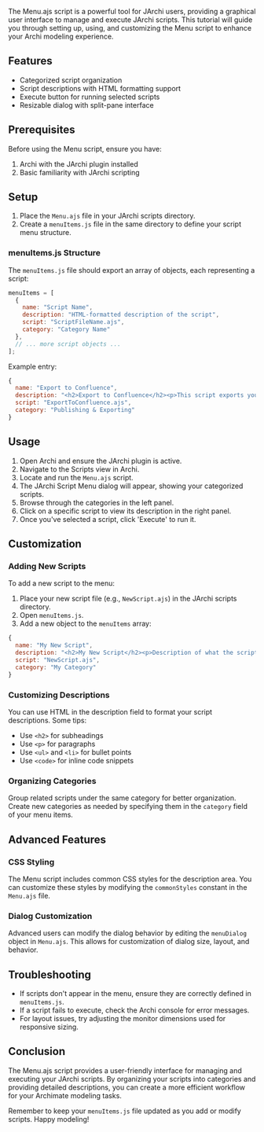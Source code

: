 The Menu.ajs script is a powerful tool for JArchi users, providing a graphical user interface to manage and execute JArchi scripts. This tutorial will guide you through setting up, using, and customizing the Menu script to enhance your Archi modeling experience.

## Features

- Categorized script organization
- Script descriptions with HTML formatting support
- Execute button for running selected scripts
- Resizable dialog with split-pane interface

## Prerequisites

Before using the Menu script, ensure you have:

1. Archi with the JArchi plugin installed
2. Basic familiarity with JArchi scripting

## Setup

1. Place the `Menu.ajs` file in your JArchi scripts directory.
2. Create a `menuItems.js` file in the same directory to define your script menu structure.

### menuItems.js Structure

The `menuItems.js` file should export an array of objects, each representing a script:

```javascript
menuItems = [
  {
    name: "Script Name",
    description: "HTML-formatted description of the script",
    script: "ScriptFileName.ajs",
    category: "Category Name"
  },
  // ... more script objects ...
];
```

Example entry:

```javascript
{
  name: "Export to Confluence",
  description: "<h2>Export to Confluence</h2><p>This script exports your Archimate model to Confluence.</p>",
  script: "ExportToConfluence.ajs",
  category: "Publishing & Exporting"
}
```

## Usage

1. Open Archi and ensure the JArchi plugin is active.
2. Navigate to the Scripts view in Archi.
3. Locate and run the `Menu.ajs` script.
4. The JArchi Script Menu dialog will appear, showing your categorized scripts.
5. Browse through the categories in the left panel.
6. Click on a specific script to view its description in the right panel.
7. Once you've selected a script, click 'Execute' to run it.

## Customization

### Adding New Scripts

To add a new script to the menu:

1. Place your new script file (e.g., `NewScript.ajs`) in the JArchi scripts directory.
2. Open `menuItems.js`.
3. Add a new object to the `menuItems` array:

```javascript
{
  name: "My New Script",
  description: "<h2>My New Script</h2><p>Description of what the script does.</p>",
  script: "NewScript.ajs",
  category: "My Category"
}
```

### Customizing Descriptions

You can use HTML in the description field to format your script descriptions. Some tips:

- Use `<h2>` for subheadings
- Use `<p>` for paragraphs
- Use `<ul>` and `<li>` for bullet points
- Use `<code>` for inline code snippets

### Organizing Categories

Group related scripts under the same category for better organization. Create new categories as needed by specifying them in the `category` field of your menu items.

## Advanced Features

### CSS Styling

The Menu script includes common CSS styles for the description area. You can customize these styles by modifying the `commonStyles` constant in the `Menu.ajs` file.

### Dialog Customization

Advanced users can modify the dialog behavior by editing the `menuDialog` object in `Menu.ajs`. This allows for customization of dialog size, layout, and behavior.

## Troubleshooting

- If scripts don't appear in the menu, ensure they are correctly defined in `menuItems.js`.
- If a script fails to execute, check the Archi console for error messages.
- For layout issues, try adjusting the monitor dimensions used for responsive sizing.

## Conclusion

The Menu.ajs script provides a user-friendly interface for managing and executing your JArchi scripts. By organizing your scripts into categories and providing detailed descriptions, you can create a more efficient workflow for your Archimate modeling tasks.

Remember to keep your `menuItems.js` file updated as you add or modify scripts. Happy modeling!